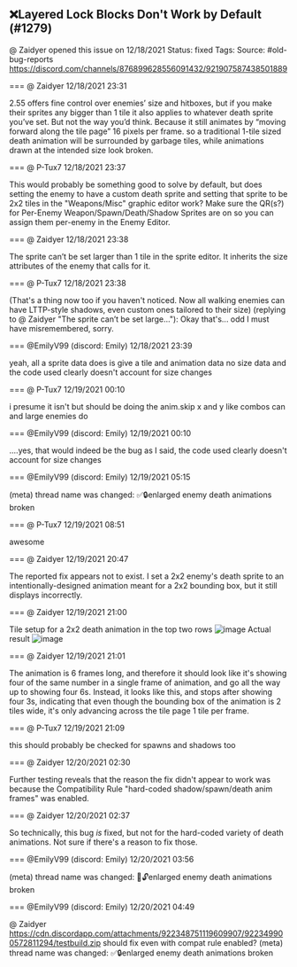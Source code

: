 ## ❌Layered Lock Blocks Don't Work by Default (#1279)
@ Zaidyer opened this issue on 12/18/2021
Status: fixed
Tags: 
Source: #old-bug-reports https://discord.com/channels/876899628556091432/921907587438501889


=== @ Zaidyer 12/18/2021 23:31

2.55 offers fine control over enemies’ size and hitboxes, but if you make their sprites any bigger than 1 tile it also applies to whatever death sprite you’ve set. But not the way you’d think. Because it still animates by “moving forward along the tile page” 16 pixels per frame. so a traditional 1-tile sized death animation will be surrounded by garbage tiles, while animations drawn at the intended size look broken.

=== @ P-Tux7 12/18/2021 23:37

This would probably be something good to solve by default, but does setting the enemy to have a custom death sprite and setting that sprite to be 2x2 tiles in the "Weapons/Misc" graphic editor work?
Make sure the QR(s?) for Per-Enemy Weapon/Spawn/Death/Shadow Sprites are on so you can assign them per-enemy in the Enemy Editor.

=== @ Zaidyer 12/18/2021 23:38

The sprite can’t be set larger than 1 tile in the sprite editor. It inherits the size attributes of the enemy that calls for it.

=== @ P-Tux7 12/18/2021 23:38

(That's a thing now too if you haven't noticed. Now all walking enemies can have LTTP-style shadows, even custom ones tailored to their size)
(replying to @ Zaidyer "The sprite can’t be set large…"): Okay that's... odd
I must have misremembered, sorry.

=== @EmilyV99 (discord: Emily) 12/18/2021 23:39

yeah, all a sprite data does is give a tile and animation data
no size data
and the code used clearly doesn't account for size changes

=== @ P-Tux7 12/19/2021 00:10

i presume it isn't but should be doing the anim.skip x and y like combos can and large enemies do

=== @EmilyV99 (discord: Emily) 12/19/2021 00:10

....yes, that would indeed be the bug
as I said, the code used clearly doesn't account for size changes

=== @EmilyV99 (discord: Emily) 12/19/2021 05:15

(meta) thread name was changed: ✅🔒enlarged enemy death animations broken

=== @ P-Tux7 12/19/2021 08:51

awesome

=== @ Zaidyer 12/19/2021 20:47

The reported fix appears not to exist.
I set a 2x2 enemy's death sprite to an intentionally-designed animation meant for a 2x2 bounding box, but it still displays incorrectly.

=== @ Zaidyer 12/19/2021 21:00

Tile setup for a 2x2 death animation in the top two rows
![image](https://cdn.discordapp.com/attachments/921907587438501889/922231868009640037/deathtest1.png?ex=65e4e4db&is=65d26fdb&hm=8186ba45c089a5c3a33632d0c4597dbe120032b461e61ec8d35f4834e9d7bd78&)
Actual result
![image](https://cdn.discordapp.com/attachments/921907587438501889/922231917695344650/zc_screen00001.png?ex=65e4e4e7&is=65d26fe7&hm=1a4db65bdfd0304cfcca36a8972cc6438d29478272bb2acea0cf44f6d3606985&)

=== @ Zaidyer 12/19/2021 21:01

The animation is 6 frames long, and therefore it should look like it's showing four of the same number in a single frame of animation, and go all the way up to showing four 6s.
Instead, it looks like this, and stops after showing four 3s, indicating that even though the bounding box of the animation is 2 tiles wide, it's only advancing across the tile page 1 tile per frame.

=== @ P-Tux7 12/19/2021 21:09

this should probably be checked for spawns and shadows too

=== @ Zaidyer 12/20/2021 02:30

Further testing reveals that the reason the fix didn't appear to work was because the Compatibility Rule "hard-coded shadow/spawn/death anim frames" was enabled.

=== @ Zaidyer 12/20/2021 02:37

So technically, this bug *is* fixed, but not for the hard-coded variety of death animations. Not sure if there's a reason to fix those.

=== @EmilyV99 (discord: Emily) 12/20/2021 03:56

(meta) thread name was changed: 💊🔓enlarged enemy death animations broken

=== @EmilyV99 (discord: Emily) 12/20/2021 04:49

@ Zaidyer https://cdn.discordapp.com/attachments/922348751119609907/922349900572811294/testbuild.zip
should fix even with compat rule enabled?
(meta) thread name was changed: ✅🔒enlarged enemy death animations broken
